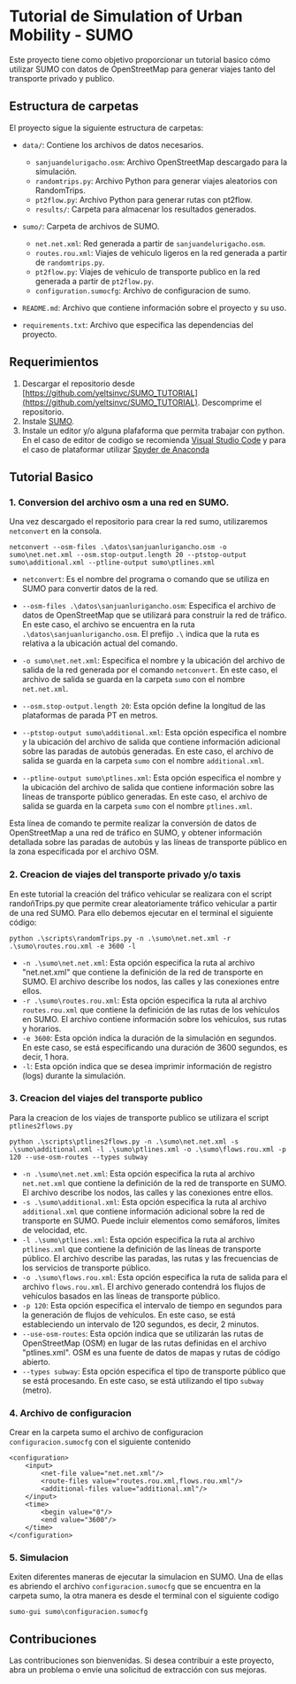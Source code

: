 # Tutorial de Simulation of Urban Mobility - SUMO

Este proyecto tiene como objetivo proporcionar un tutorial basico cómo utilizar SUMO con datos de OpenStreetMap para generar viajes tanto del transporte privado y publico.

## Estructura de carpetas

El proyecto sigue la siguiente estructura de carpetas:

- `data/`: Contiene los archivos de datos necesarios.
  - `sanjuandelurigacho.osm`: Archivo OpenStreetMap descargado para la simulación.
  - `randomtrips.py`: Archivo Python para generar viajes aleatorios con RandomTrips.
  - `pt2flow.py`: Archivo Python para generar rutas con pt2flow.
  - `results/`: Carpeta para almacenar los resultados generados.

- `sumo/`: Carpeta de archivos de SUMO.
  - `net.net.xml`: Red generada a partir de `sanjuandelurigacho.osm`.
  - `routes.rou.xml`: Viajes de vehiculo ligeros en la red generada a partir de `randomtrips.py`.
  - `pt2flow.py`: Viajes de vehiculo de transporte publico en la red generada a partir de `pt2flow.py`.
  - `configuration.sumocfg`: Archivo de configuracion de sumo.

- `README.md`: Archivo que contiene información sobre el proyecto y su uso.

- `requirements.txt`: Archivo que especifica las dependencias del proyecto.

## Requerimientos

1. Descargar el repositorio desde [https://github.com/yeltsinvc/SUMO_TUTORIAL](https://github.com/yeltsinvc/SUMO_TUTORIAL). Descomprime el repositorio.
2. Instale [SUMO](https://www.eclipse.org/sumo/).
3. Instale un editor y/o alguna plafaforma que permita trabajar con python. En el caso de editor de codigo se recomienda [Visual Studio Code](https://code.visualstudio.com/updates/v1_78) y para el caso de plataformar utilizar [Spyder de Anaconda](https://www.anaconda.com/download)

## Tutorial Basico
### 1. Conversion del archivo osm a una red en SUMO.
Una vez descargado el repositorio para crear la red sumo, utilizaremos `netconvert` en la consola. 
```
netconvert --osm-files .\datos\sanjuanlurigancho.osm -o sumo\net.net.xml --osm.stop-output.length 20 --ptstop-output sumo\additional.xml --ptline-output sumo\ptlines.xml
```

- `netconvert`: Es el nombre del programa o comando que se utiliza en SUMO para convertir datos de la red.

- `--osm-files .\datos\sanjuanlurigancho.osm`: Especifica el archivo de datos de OpenStreetMap que se utilizará para construir la red de tráfico. En este caso, el archivo se encuentra en la ruta `.\datos\sanjuanlurigancho.osm`. El prefijo `.\` indica que la ruta es relativa a la ubicación actual del comando.

- `-o sumo\net.net.xml`: Especifica el nombre y la ubicación del archivo de salida de la red generada por el comando `netconvert`. En este caso, el archivo de salida se guarda en la carpeta `sumo` con el nombre `net.net.xml`.

- `--osm.stop-output.length 20`: Esta opción define la longitud de las plataformas de parada PT en metros.

- `--ptstop-output sumo\additional.xml`: Esta opción especifica el nombre y la ubicación del archivo de salida que contiene información adicional sobre las paradas de autobús generadas. En este caso, el archivo de salida se guarda en la carpeta `sumo` con el nombre `additional.xml`.

- `--ptline-output sumo\ptlines.xml`: Esta opción especifica el nombre y la ubicación del archivo de salida que contiene información sobre las líneas de transporte público generadas. En este caso, el archivo de salida se guarda en la carpeta `sumo` con el nombre `ptlines.xml`.

Esta línea de comando te permite realizar la conversión de datos de OpenStreetMap a una red de tráfico en SUMO, y obtener información detallada sobre las paradas de autobús y las líneas de transporte público en la zona especificada por el archivo OSM.



### 2. Creacion de viajes del transporte privado y/o taxis
En este tutorial la creación del tráfico vehicular se realizara con el script randoñTrips.py que permite crear aleatoriamente tráfico vehicular a partir de una red SUMO. Para ello debemos ejecutar en el terminal el siguiente código:
```
python .\scripts\randomTrips.py -n .\sumo\net.net.xml -r .\sumo\routes.rou.xml -e 3600 -l
```

- `-n .\sumo\net.net.xml`: Esta opción especifica la ruta al archivo "net.net.xml" que contiene la definición de la red de transporte en SUMO. El archivo describe los nodos, las calles y las conexiones entre ellos.
- `-r .\sumo\routes.rou.xml`: Esta opción especifica la ruta al archivo `routes.rou.xml` que contiene la definición de las rutas de los vehículos en SUMO. El archivo contiene información sobre los vehículos, sus rutas y horarios.
- `-e 3600`: Esta opción indica la duración de la simulación en segundos. En este caso, se está especificando una duración de 3600 segundos, es decir, 1 hora.
- `-l`: Esta opción indica que se desea imprimir información de registro (logs) durante la simulación.


### 3. Creacion del viajes del transporte publico
Para la creacion de los viajes de transporte publico se utilizara el script `ptlines2flows.py`
```
python .\scripts\ptlines2flows.py -n .\sumo\net.net.xml -s .\sumo\additional.xml -l .\sumo\ptlines.xml -o .\sumo\flows.rou.xml -p 120 --use-osm-routes --types subway
```

- `-n .\sumo\net.net.xml`: Esta opción especifica la ruta al archivo `net.net.xml` que contiene la definición de la red de transporte en SUMO. El archivo describe los nodos, las calles y las conexiones entre ellos.
- `-s .\sumo\additional.xml`: Esta opción especifica la ruta al archivo `additional.xml` que contiene información adicional sobre la red de transporte en SUMO. Puede incluir elementos como semáforos, límites de velocidad, etc.
- `-l .\sumo\ptlines.xml`: Esta opción especifica la ruta al archivo `ptlines.xml` que contiene la definición de las líneas de transporte público. El archivo describe las paradas, las rutas y las frecuencias de los servicios de transporte público.
- `-o .\sumo\flows.rou.xml`: Esta opción especifica la ruta de salida para el archivo `flows.rou.xml`. El archivo generado contendrá los flujos de vehículos basados en las líneas de transporte público.
- `-p 120`: Esta opción especifica el intervalo de tiempo en segundos para la generación de flujos de vehículos. En este caso, se está estableciendo un intervalo de 120 segundos, es decir, 2 minutos.
- `--use-osm-routes`: Esta opción indica que se utilizarán las rutas de OpenStreetMap (OSM) en lugar de las rutas definidas en el archivo "ptlines.xml". OSM es una fuente de datos de mapas y rutas de código abierto.
- `--types subway`: Esta opción especifica el tipo de transporte público que se está procesando. En este caso, se está utilizando el tipo `subway` (metro).

### 4. Archivo de configuracion
Crear en la carpeta sumo el archivo de configuracion `configuracion.sumocfg` con el siguiente contenido
```
<configuration>
    <input>
        <net-file value="net.net.xml"/>
        <route-files value="routes.rou.xml,flows.rou.xml"/>
        <additional-files value="additional.xml"/>
    </input>
    <time>
        <begin value="0"/>
        <end value="3600"/>
    </time>
</configuration>
```

### 5. Simulacion
Exiten diferentes maneras de ejecutar la simulacion en SUMO. Una de ellas es abriendo el archivo `configuracion.sumocfg` que se encuentra en la carpeta sumo, la otra manera es desde el terminal con el siguiente codigo 
```
sumo-gui sumo\configuracion.sumocfg
```

## Contribuciones

Las contribuciones son bienvenidas. Si desea contribuir a este proyecto, abra un problema o envíe una solicitud de extracción con sus mejoras.

